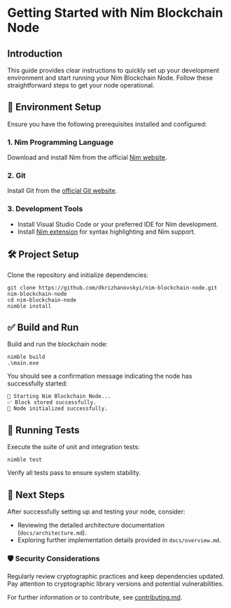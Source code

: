 # Getting Started with Nim Blockchain Node

## Introduction
This guide provides clear instructions to quickly set up your development environment and start running your Nim Blockchain Node. Follow these straightforward steps to get your node operational.

## 🚀 Environment Setup
Ensure you have the following prerequisites installed and configured:

### 1. Nim Programming Language
Download and install Nim from the official [Nim website](https://nim-lang.org/install.html).

### 2. Git
Install Git from the [official Git website](https://git-scm.com/).

### 3. Development Tools
- Install Visual Studio Code or your preferred IDE for Nim development.
- Install [Nim extension](https://marketplace.visualstudio.com/items?itemName=kosz78.nim) for syntax highlighting and Nim support.

## 🛠️ Project Setup
Clone the repository and initialize dependencies:
```shell
git clone https://github.com/dkrizhanovskyi/nim-blockchain-node.git nim-blockchain-node
cd nim-blockchain-node
nimble install
```

## ✅ Build and Run
Build and run the blockchain node:
```shell
nimble build
.\main.exe
```

You should see a confirmation message indicating the node has successfully started:
```shell
🚀 Starting Nim Blockchain Node...
✅ Block stored successfully.
🎉 Node initialized successfully.
```

## 🧪 Running Tests
Execute the suite of unit and integration tests:
```shell
nimble test
```
Verify all tests pass to ensure system stability.

## 📖 Next Steps
After successfully setting up and testing your node, consider:
- Reviewing the detailed architecture documentation (`docs/architecture.md`).
- Exploring further implementation details provided in `docs/overview.md`.

### 🛡️ Security Considerations
Regularly review cryptographic practices and keep dependencies updated. Pay attention to cryptographic library versions and potential vulnerabilities.

For further information or to contribute, see [contributing.md](contributing.md).

